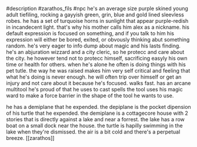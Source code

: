 #description #zarathos_fils #npc
he's an average size purple skined young adult tiefiling, rocking a gayyish green, grin, blue and gold lined sleevless robes.
he has a set of turquoise horns in sunlight that appear purple-redish in incandecent light. that's why his mother calls him alex as a nickname. 
his default expression is focused on something, and if you talk to him his expression will either be bored, exited, or obvously thinking abut something random.
he's very eager to info dump about magic and his lasts finding.
he's an abjuration wizzard and a city cleric, so he protecc and care about the city.
he however tend not to protecc himself, sacrificing easyly his own time or health for others.
when he's alone he often is doing things with his pet tutle.
the way he was raised makes him very self critical and feeling that what he's doing is never enough.
he will often trip over himself or get an injury and not care about it because he's focused.
walks fast.
has an arcane multitool he's proud of that he uses to cast spells the tool uses his magic ward to make a force barrier in the shape of the tool he wants to use.

he has a demiplane that he expended. the depiplane is the pocket dipension of his turtle that he expended. 
the demiplane is a cottagecore house with 2 stories that is directly against a lake and near a forrest.
the lake has a row boat on a small dock near the house.
the turtle is hapilly swimming in the lake when they're dismissed.
the air is a bit cold and there's a perpetual breeze.
[[zarathos]]